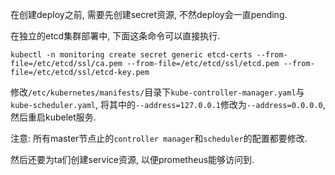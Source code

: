 在创建deploy之前, 需要先创建secret资源, 不然deploy会一直pending.

在独立的etcd集群部署中, 下面这条命令可以直接执行.

```
kubectl -n monitoring create secret generic etcd-certs --from-file=/etc/etcd/ssl/ca.pem --from-file=/etc/etcd/ssl/etcd.pem --from-file=/etc/etcd/ssl/etcd-key.pem
```

修改`/etc/kubernetes/manifests/`目录下`kube-controller-manager.yaml`与`kube-scheduler.yaml`, 将其中的`--address=127.0.0.1`修改为`--address=0.0.0.0`, 然后重启kubelet服务.

注意: 所有master节点止的`controller manager`和`scheduler`的配置都要修改.

然后还要为ta们创建service资源, 以便prometheus能够访问到.
